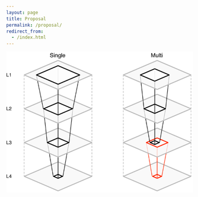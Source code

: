```yaml
---
layout: page
title: Proposal
permalink: /proposal/
redirect_from:
  - /index.html
---
```


![](fusion_pyramid.png)
